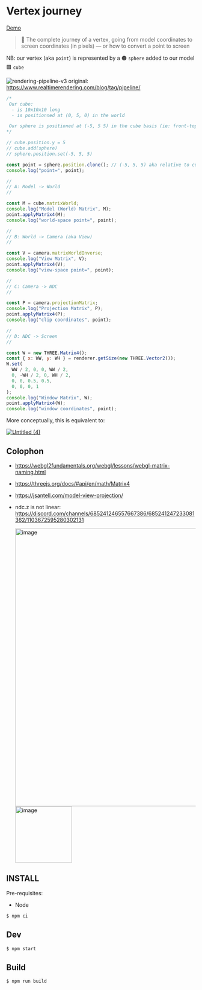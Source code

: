 # Vertex journey

[Demo](https://abernier.github.io/vertex-journey)

> 🧳 The complete journey of a vertex, going from model coordinates to screen coordinates (in pixels) — or how to convert a point to screen

NB: our vertex (aka `point`) is represented by a 🟠 `sphere` added to our model 🟪 `cube`

![rendering-pipeline-v3](https://user-images.githubusercontent.com/76580/200901612-e5fd61bd-62ed-4d9a-91c0-e7e2b7d5e18b.png)
original: https://www.realtimerendering.com/blog/tag/pipeline/

```js
/*
 Our cube:
  - is 10x10x10 long
  - is positionned at (0, 5, 0) in the world

 Our sphere is positioned at (-5, 5 5) in the cube basis (ie: front-top-left corner)
*/

// cube.position.y = 5
// cube.add(sphere)
// sphere.position.set(-5, 5, 5)

const point = sphere.position.clone(); // (-5, 5, 5) aka relative to cube
console.log("point=", point);

//
// A: Model -> World
//

const M = cube.matrixWorld;
console.log("Model (World) Matrix", M);
point.applyMatrix4(M);
console.log("world-space point=", point);

//
// B: World -> Camera (aka View)
//

const V = camera.matrixWorldInverse;
console.log("View Matrix", V);
point.applyMatrix4(V);
console.log("view-space point=", point);

//
// C: Camera -> NDC
//

const P = camera.projectionMatrix;
console.log("Projection Matrix", P);
point.applyMatrix4(P);
console.log("clip coordinates", point);

//
// D: NDC -> Screen
//

const W = new THREE.Matrix4();
const { x: WW, y: WH } = renderer.getSize(new THREE.Vector2());
W.set(
  WW / 2, 0, 0, WW / 2,
  0, -WH / 2, 0, WH / 2,
  0, 0, 0.5, 0.5,
  0, 0, 0, 1
);
console.log("Window Matrix", W);
point.applyMatrix4(W);
console.log("window coordinates", point);
```

More conceptually, this is equivalent to:

[![Untitled (4)](https://user-images.githubusercontent.com/76580/200899430-209ec26e-42aa-4963-9a54-fbec17db66e9.png)](https://keasigmadelta.com/blog/warp3d-nova-3d-at-last-part-1/)

## Colophon

- https://webgl2fundamentals.org/webgl/lessons/webgl-matrix-naming.html
- https://threejs.org/docs/#api/en/math/Matrix4
- https://jsantell.com/model-view-projection/
- ndc.z is not linear: https://discord.com/channels/685241246557667386/685241247233081362/1103672595280302131

  <img width="737" alt="image" src="https://user-images.githubusercontent.com/76580/236230266-27546c2e-b0c2-4f9d-9c21-d7184fb4871e.png">
  <a href="https://docs.google.com/spreadsheets/d/1V2rS8KPMnqZwhLb2yxFPUC4jFQoRVuNim0qjREQFR7o/edit#gid=3264016"><img height="150" alt="image" src="https://user-images.githubusercontent.com/76580/236227304-156e535e-c0e4-4cff-98ad-63027db0317f.png"></a>


## INSTALL

Pre-requisites:

- Node

```sh
$ npm ci
```

## Dev

```sh
$ npm start
```

## Build

```sh
$ npm run build
```
